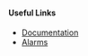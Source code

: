 #### Useful Links
* [Documentation](#{@sap_docu_url}/docs/monitor/dashboard/alarms.html)
* [Alarms](https://localhost/monsoon-docker/monasca/blob/master/docs/MonascaAdoptionGuide.md#alarms)
